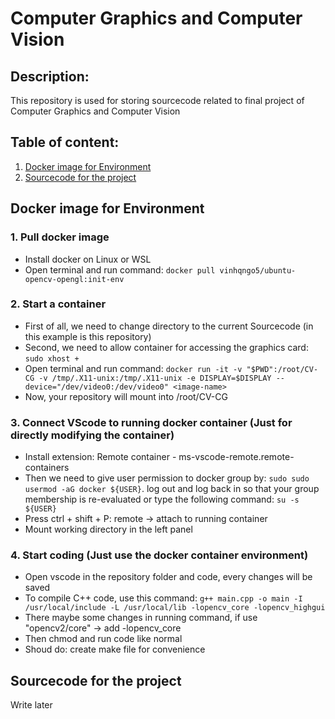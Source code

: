 <h1>Computer Graphics and Computer Vision</h1>
<h2>Description:</h2>
<div>This repository is used for storing sourcecode related to final project of Computer Graphics and Computer Vision</div>
<h2>Table of content:</h2>
    <ol>
        <li><a href="#heading1">Docker image for Environment</a></li>
        <li><a href="#heading2">Sourcecode for the project</a></li>
    </ol>

<h2 id="heading1">Docker image for Environment</h2>
<h3>1. Pull docker image</h3>
    <ul>
        <li>Install docker on Linux or WSL</li>
        <li>Open terminal and run command: <code>docker pull vinhqngo5/ubuntu-opencv-opengl:init-env</code></li>
    </ul>

<h3>2. Start a container</h3>
    <ul>
        <li>First of all, we need to change directory to the current Sourcecode (in this example is this repository)</li>
        <li>Second, we need to allow container for accessing the graphics card: 
            <code>sudo xhost +</code>
        </li>
        <li>Open terminal and run command: <code>docker run -it -v "$PWD":/root/CV-CG -v /tmp/.X11-unix:/tmp/.X11-unix -e DISPLAY=$DISPLAY --device="/dev/video0:/dev/video0" &#60image-name&#62;</code></li>
        <li>Now, your repository will mount into /root/CV-CG</li>
    </ul>


<h3>3. Connect VScode to running docker container (Just for directly modifying the container)</h3>
    <ul>
        <li>Install extension: Remote container - ms-vscode-remote.remote-containers</li>
        <li>Then we need to give user permission to docker group by: <code>sudo sudo usermod -aG docker ${USER}</code>. log out and log back in so that your group membership is re-evaluated or type the following command: <code>su -s ${USER}</code></li>
        <li>Press ctrl + shift + P: remote -> attach to running container</li>
        <li>Mount working directory in the left panel</li>
    </ul>

<h3>4. Start coding (Just use the docker container environment)</h3>
    <ul>
        <li>Open vscode in the repository folder and code, every changes will be saved</li>
        <li>To compile C++ code, use this command: <code>g++ main.cpp -o main -I /usr/local/include -L /usr/local/lib -lopencv_core -lopencv_highgui</code></li>
        <li>There maybe some changes in running command, if use "opencv2/core" -> add -lopencv_core </li>
        <li>Then chmod and run code like normal</li>
        <li>Shoud do: create make file for convenience</li>
    </ul>

<h2 id="heading2">Sourcecode for the project</h2>
<div>Write later</div>